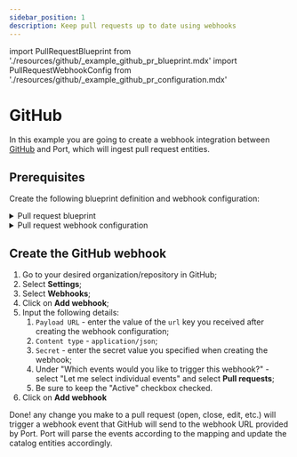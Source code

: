 ```yaml
---
sidebar_position: 1
description: Keep pull requests up to date using webhooks
---
```


import PullRequestBlueprint from './resources/github/\_example_github_pr_blueprint.mdx'
import PullRequestWebhookConfig from './resources/github/\_example_github_pr_configuration.mdx'

# GitHub

In this example you are going to create a webhook integration between [GitHub](https://github.com) and Port, which will ingest pull request entities.

## Prerequisites

Create the following blueprint definition and webhook configuration:

<details>
<summary>Pull request blueprint</summary>

<PullRequestBlueprint/>

</details>

<details>
<summary>Pull request webhook configuration</summary>

Remember to replace the `WEBHOOK_SECRET` with the real secret you specify when creating the webhook in GitHub.

<PullRequestWebhookConfig/>

</details>

## Create the GitHub webhook

1. Go to your desired organization/repository in GitHub;
2. Select **Settings**;
3. Select **Webhooks**;
4. Click on **Add webhook**;
5. Input the following details:
   1. `Payload URL` - enter the value of the `url` key you received after creating the webhook configuration;
   2. `Content type` - `application/json`;
   3. `Secret` - enter the secret value you specified when creating the webhook;
   4. Under "Which events would you like to trigger this webhook?" - select "Let me select individual events" and select **Pull requests**;
   5. Be sure to keep the "Active" checkbox checked.
6. Click on **Add webhook**

Done! any change you make to a pull request (open, close, edit, etc.) will trigger a webhook event that GitHub will send to the webhook URL provided by Port. Port will parse the events according to the mapping and update the catalog entities accordingly.

